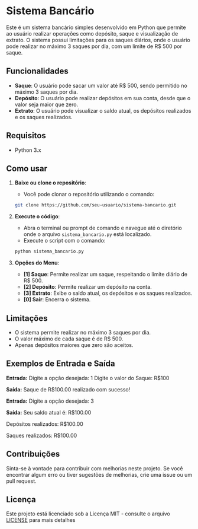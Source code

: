 # Sistema Bancário

Este é um sistema bancário simples desenvolvido em Python que permite ao usuário realizar operações como depósito, saque e visualização de extrato. O sistema possui limitações para os saques diários, onde o usuário pode realizar no máximo 3 saques por dia, com um limite de R$ 500 por saque.

## Funcionalidades

- **Saque**: O usuário pode sacar um valor até R$ 500, sendo permitido no máximo 3 saques por dia.
- **Depósito**: O usuário pode realizar depósitos em sua conta, desde que o valor seja maior que zero.
- **Extrato**: O usuário pode visualizar o saldo atual, os depósitos realizados e os saques realizados.

## Requisitos

- Python 3.x

## Como usar

1. **Baixe ou clone o repositório**:
    - Você pode clonar o repositório utilizando o comando:
    ```bash
    git clone https://github.com/seu-usuario/sistema-bancario.git
    ```

2. **Execute o código**:
    - Abra o terminal ou prompt de comando e navegue até o diretório onde o arquivo `sistema_bancario.py` está localizado.
    - Execute o script com o comando:
    ```bash
    python sistema_bancario.py
    ```

3. **Opções do Menu**:
    - **[1] Saque**: Permite realizar um saque, respeitando o limite diário de R$ 500.
    - **[2] Depósito**: Permite realizar um depósito na conta.
    - **[3] Extrato**: Exibe o saldo atual, os depósitos e os saques realizados.
    - **[0] Sair**: Encerra o sistema.

## Limitações

- O sistema permite realizar no máximo 3 saques por dia.
- O valor máximo de cada saque é de R$ 500.
- Apenas depósitos maiores que zero são aceitos.

## Exemplos de Entrada e Saída

**Entrada:**
Digite a opção desejada: 1
Digite o valor do Saque: R$100

**Saída:**
Saque de R$100.00 realizado com sucesso!

**Entrada:**
Digite a opção desejada: 3

**Saída:**
Seu saldo atual é: R$100.00

Depósitos realizados: R$100.00

Saques realizados: R$100.00

## Contribuições

Sinta-se à vontade para contribuir com melhorias neste projeto. Se você encontrar algum erro ou tiver sugestões de melhorias, crie uma issue ou um pull request.

## Licença

Este projeto está licenciado sob a Licença MIT - consulte o arquivo [LICENSE](LICENSE) para mais detalhes

